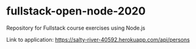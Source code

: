 # fullstack-open-node-2020
Repository for Fullstack course exercises using Node.js

Link to application: https://salty-river-40592.herokuapp.com/api/persons
